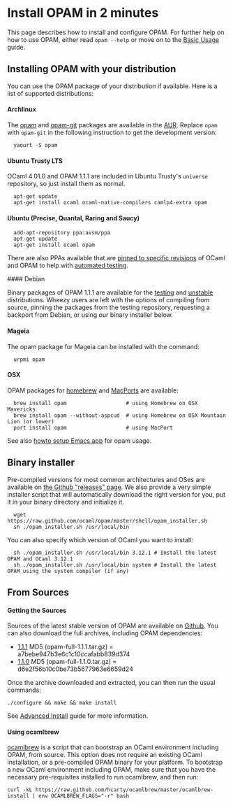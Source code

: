 # Install OPAM in 2 minutes

This page describes how to install and configure OPAM.
For further help on how to use OPAM, either read
`opam --help` or move on to the [Basic Usage](Basic_Usage.html) guide.

## Installing OPAM with your distribution

You can use the OPAM package of your distribution if
available. Here is a list of supported distributions:

#### Archlinux

The [opam](http://aur.archlinux.org/packages.php?ID=62127) and [opam-git](http://aur.archlinux.org/packages.php?ID=62387) packages are available in the [AUR](https://wiki.archlinux.org/index.php/AUR). Replace `opam` with `opam-git` in the following instruction to get the development version:

```
  yaourt -S opam
```

#### Ubuntu Trusty LTS

OCaml 4.01.0 and OPAM 1.1.1 are included in Ubuntu Trusty's `universe` repository, so just install them as normal.

```
  apt-get update
  apt-get install ocaml ocaml-native-compilers camlp4-extra opam
```

#### Ubuntu (Precise, Quantal, Raring and Saucy)

```
  add-apt-repository ppa:avsm/ppa
  apt-get update
  apt-get install ocaml opam
```

There are also PPAs available that are [pinned to specific revisions](http://launchpad.net/~avsm) of OCaml and OPAM to help with [automated testing](http://anil.recoil.org/2013/09/30/travis-and-ocaml.html).

#### Debian

Binary packages of OPAM 1.1.1 are available for the [testing](http://packages.debian.org/jessie/opam) and [unstable](http://packages.debian.org/sid/opam) distributions.  Wheezy users are left with the options of compiling from source, pinning the packages from the testing repository, requesting a backport from Debian, or using our binary installer below.

#### Mageia

The opam package for Mageia can be installed with the command:

```
  urpmi opam
```

#### OSX

OPAM packages for [homebrew](http://mxcl.github.com/homebrew/) and [MacPorts](http://www.macports.org/) are available:

```
  brew install opam                   # using Homebrew on OSX Mavericks
  brew install opam --without-aspcud  # using Homebrew on OSX Mountain Lion (or lower)
  port install opam                   # using MacPort
```

See also [howto setup Emacs.app](https://github.com/ocaml/opam/wiki/Setup-Emacs.app-on-macosx-for-opam-usage) for opam usage.

## Binary installer

Pre-compiled versions for most common architectures and OSes are available on [the Github "releases" page](https://github.com/ocaml/opam/releases/latest). We also provide a very simple installer script that will automatically download the right version for you, put it in your binary directory and initialize it.

```
  wget https://raw.github.com/ocaml/opam/master/shell/opam_installer.sh
  sh ./opam_installer.sh /usr/local/bin
```

You can also specify which version of OCaml you want to install:

```
  sh ./opam_installer.sh /usr/local/bin 3.12.1 # Install the latest OPAM and OCaml 3.12.1
  sh ./opam_installer.sh /usr/local/bin system # Install the latest OPAM using the system compiler (if any)
```

## From Sources

#### Getting the Sources

Sources of the latest stable version of OPAM are available on [Github](https://github.com/ocaml/opam/releases). You can also download the full archives, including OPAM dependencies:

* [1.1.1](https://github.com/ocaml/opam/releases/download/1.1.1/opam-full-1.1.1.tar.gz) MD5 (opam-full-1.1.1.tar.gz) = a7bebe947b3e6c1c10ccafabb839d374
* [1.1.0](http://www.ocamlpro.com/pub/opam-full-1.1.0.tar.gz) MD5 (opam-full-1.1.0.tar.gz) = d6e2f56b10c0be73b5677963e6659d24

Once the archive downloaded and extracted, you can then run the usual commands:

```
./configure && make && make install
```

See [Advanced Install](Advanced_Install.html) guide for more information.

#### Using ocamlbrew

[ocamlbrew](https://github.com/hcarty/ocamlbrew) is a script that can bootstrap an OCaml environment including OPAM, from source.  This option does not require an existing OCaml installation, or a pre-compiled OPAM binary for your platform.  To bootstrap a new OCaml environment including OPAM, make sure that you have the necessary pre-requisites installed to run ocamlbrew, and then run:

```
curl -kL https://raw.github.com/hcarty/ocamlbrew/master/ocamlbrew-install | env OCAMLBREW_FLAGS="-r" bash
```
